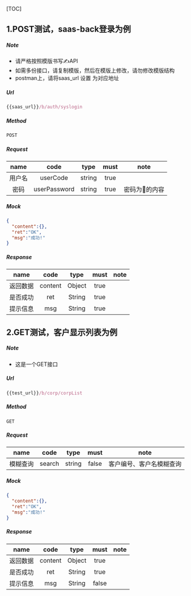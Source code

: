 [TOC]
## 1.POST测试，saas-back登录为例

##### Note
- 请严格按照模版书写✍️API
- 如需多份接口，请复制模版，然后在模版上修改，请勿修改模版结构
- postman上，请将saas_url 设置 为对应地址

##### Url
```javascript
{{saas_url}}/b/auth/syslogin
```

##### Method
```javascript
POST
```

##### Request
| name |     code     |  type  | must |   note   |
| :--: | :----------: | :----: | :--: | :------: |
| 用户名  |   userCode   | string | true |          |
|  密码  | userPassword | string | true | 密码为🔐的内容 |

##### Mock
```json
{
  "content":{},
  "ret":"OK",
  "msg":"成功!"
}
```

##### Response
| name |  code   |  type  | must | note |
| :--: | :-----: | :----: | :--: | :--: |
| 返回数据 | content | Object | true |      |
| 是否成功 |   ret   | String | true |      |
| 提示信息 |   msg   | String | true |      |

## 2.GET测试，客户显示列表为例

##### Note
- 这是一个GET接口

##### Url
```javascript
{{test_url}}/b/corp/corpList
```

##### Method
```javascript
GET
```

##### Request
| name |  code  |  type  | must  |     note     |
| :--: | :----: | :----: | :---: | :----------: |
| 模糊查询 | search | string | false | 客户编号、客户名模糊查询 |

##### Mock
```json
{
  "content":{},
  "ret":"OK",
  "msg":"成功!"
}
```

##### Response
| name |  code   |  type  | must  | note |
| :--: | :-----: | :----: | :---: | :--: |
| 返回数据 | content | Object | true  |      |
| 是否成功 |   ret   | String | true  |      |
| 提示信息 |   msg   | String | false |      |

